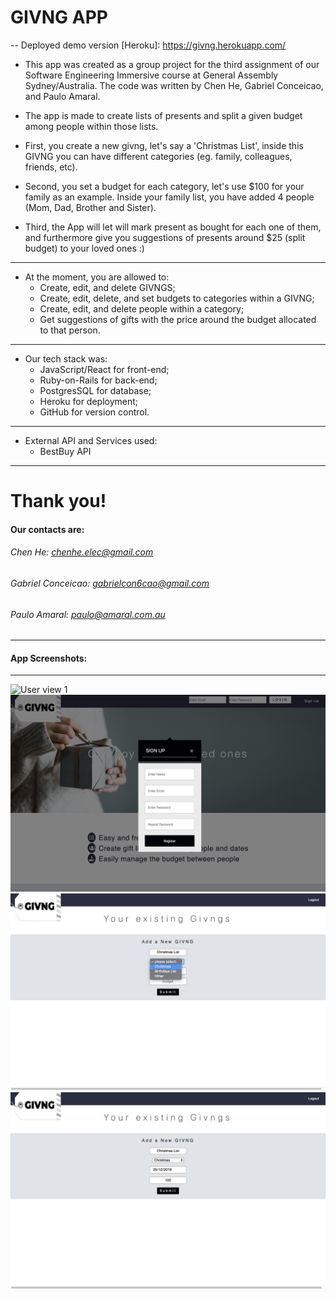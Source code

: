 # GIVNG APP
-- Deployed demo version [Heroku]: https://givng.herokuapp.com/

- This app was created as a group project for the third assignment of our Software Engineering Immersive course at General Assembly Sydney/Australia.
The code was written by Chen He, Gabriel Conceicao, and Paulo Amaral.

- The app is made to create lists of presents and split a given budget among people within those lists.

- First, you create a new givng, let's say a 'Christmas List', inside this GIVNG you can have different categories (eg. family, colleagues, friends, etc).

- Second, you set a budget for each category, let's use $100 for your family as an example. Inside your family list, you have added 4 people (Mom, Dad, Brother and Sister).

- Third, the App will let will mark present as bought for each one of them, and furthermore give you suggestions of presents around $25 (split budget) to your loved ones :)

---
- At the moment, you are allowed to: 
    - Create, edit, and delete GIVNGS;
    - Create, edit, delete, and set budgets to categories within a GIVNG;
    - Create, edit, and delete people within a category;
    - Get suggestions of gifts with the price around the budget allocated to that person.
---
- Our tech stack was: 
    - JavaScript/React for front-end;
    - Ruby-on-Rails for back-end;
    - PostgresSQL for database;
    - Heroku for deployment;
    - GitHub for version control.
---
- External API and Services used:
    -  BestBuy API
***

# Thank you!

#### Our contacts are:
###### Chen He: chenhe.elec@gmail.com
###### Gabriel Conceicao: gabrielcon6cao@gmail.com
###### Paulo Amaral: paulo@amaral.com.au
___

#### App Screenshots:
---

![User view 1](/public/screenshots/screenshot1.png)
![User view 2](/public/screenshots/screenshot2.png)
![User view 3](/public/screenshots/screenshot3.png)
![User view 4](/public/screenshots/screenshot4.png)
